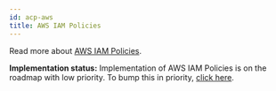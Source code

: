 ```yaml
---
id: acp-aws
title: AWS IAM Policies
---
```


Read more about [AWS IAM Policies](https://docs.aws.amazon.com/IAM/latest/UserGuide/access_policies.html).

**Implementation status:** Implementation of AWS IAM Policies is on the roadmap with low priority. To bump this
in priority, [click here](https://github.com/ory/keto/issues/59).
